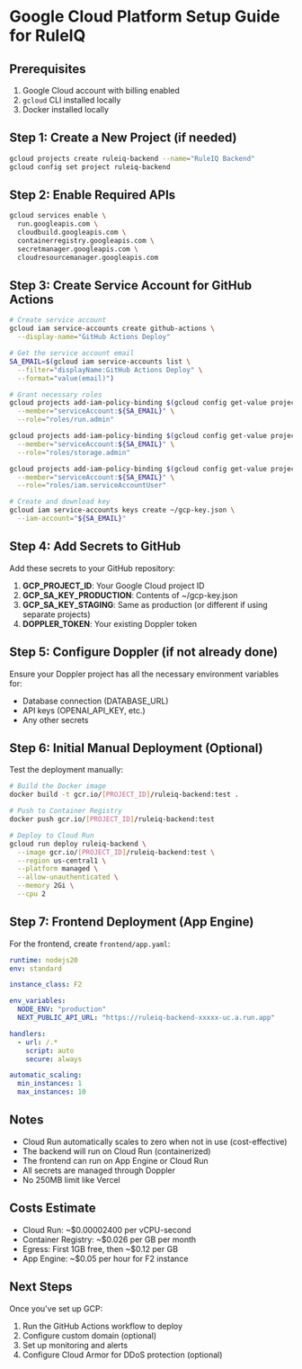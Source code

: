 # Google Cloud Platform Setup Guide for RuleIQ

## Prerequisites
1. Google Cloud account with billing enabled
2. `gcloud` CLI installed locally
3. Docker installed locally

## Step 1: Create a New Project (if needed)
```bash
gcloud projects create ruleiq-backend --name="RuleIQ Backend"
gcloud config set project ruleiq-backend
```

## Step 2: Enable Required APIs
```bash
gcloud services enable \
  run.googleapis.com \
  cloudbuild.googleapis.com \
  containerregistry.googleapis.com \
  secretmanager.googleapis.com \
  cloudresourcemanager.googleapis.com
```

## Step 3: Create Service Account for GitHub Actions
```bash
# Create service account
gcloud iam service-accounts create github-actions \
  --display-name="GitHub Actions Deploy"

# Get the service account email
SA_EMAIL=$(gcloud iam service-accounts list \
  --filter="displayName:GitHub Actions Deploy" \
  --format="value(email)")

# Grant necessary roles
gcloud projects add-iam-policy-binding $(gcloud config get-value project) \
  --member="serviceAccount:${SA_EMAIL}" \
  --role="roles/run.admin"

gcloud projects add-iam-policy-binding $(gcloud config get-value project) \
  --member="serviceAccount:${SA_EMAIL}" \
  --role="roles/storage.admin"

gcloud projects add-iam-policy-binding $(gcloud config get-value project) \
  --member="serviceAccount:${SA_EMAIL}" \
  --role="roles/iam.serviceAccountUser"

# Create and download key
gcloud iam service-accounts keys create ~/gcp-key.json \
  --iam-account="${SA_EMAIL}"
```

## Step 4: Add Secrets to GitHub

Add these secrets to your GitHub repository:

1. **GCP_PROJECT_ID**: Your Google Cloud project ID
2. **GCP_SA_KEY_PRODUCTION**: Contents of ~/gcp-key.json
3. **GCP_SA_KEY_STAGING**: Same as production (or different if using separate projects)
4. **DOPPLER_TOKEN**: Your existing Doppler token

## Step 5: Configure Doppler (if not already done)

Ensure your Doppler project has all the necessary environment variables for:
- Database connection (DATABASE_URL)
- API keys (OPENAI_API_KEY, etc.)
- Any other secrets

## Step 6: Initial Manual Deployment (Optional)

Test the deployment manually:

```bash
# Build the Docker image
docker build -t gcr.io/[PROJECT_ID]/ruleiq-backend:test .

# Push to Container Registry
docker push gcr.io/[PROJECT_ID]/ruleiq-backend:test

# Deploy to Cloud Run
gcloud run deploy ruleiq-backend \
  --image gcr.io/[PROJECT_ID]/ruleiq-backend:test \
  --region us-central1 \
  --platform managed \
  --allow-unauthenticated \
  --memory 2Gi \
  --cpu 2
```

## Step 7: Frontend Deployment (App Engine)

For the frontend, create `frontend/app.yaml`:
```yaml
runtime: nodejs20
env: standard

instance_class: F2

env_variables:
  NODE_ENV: "production"
  NEXT_PUBLIC_API_URL: "https://ruleiq-backend-xxxxx-uc.a.run.app"

handlers:
  - url: /.*
    script: auto
    secure: always

automatic_scaling:
  min_instances: 1
  max_instances: 10
```

## Notes

- Cloud Run automatically scales to zero when not in use (cost-effective)
- The backend will run on Cloud Run (containerized)
- The frontend can run on App Engine or Cloud Run
- All secrets are managed through Doppler
- No 250MB limit like Vercel

## Costs Estimate

- Cloud Run: ~$0.00002400 per vCPU-second
- Container Registry: ~$0.026 per GB per month
- Egress: First 1GB free, then ~$0.12 per GB
- App Engine: ~$0.05 per hour for F2 instance

## Next Steps

Once you've set up GCP:
1. Run the GitHub Actions workflow to deploy
2. Configure custom domain (optional)
3. Set up monitoring and alerts
4. Configure Cloud Armor for DDoS protection (optional)